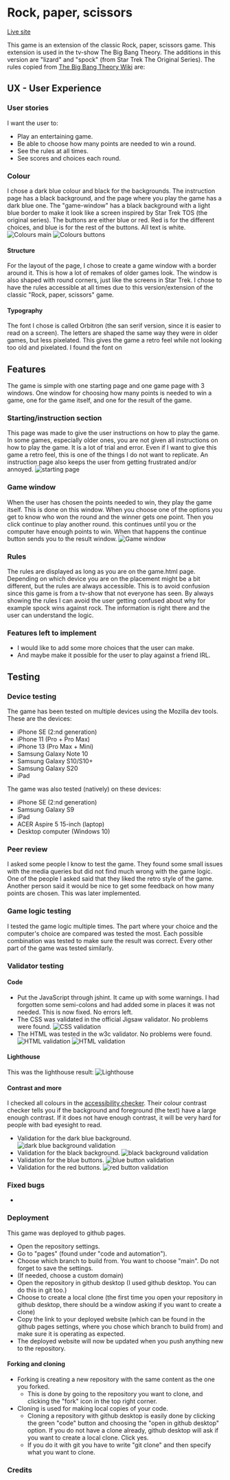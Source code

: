 # Rock, paper, scissors
[Live site](https://11bus11.github.io/lizard-spock-extension/)

This game is an extension of the classic Rock, paper, scissors game. This extension is used in the tv-show The Big Bang Theory. The additions in this version are "lizard" and "spock" (from Star Trek The Original Series). The rules copied from [The Big Bang Theory Wiki](https://bigbangtheory.fandom.com/wiki/Rock,_Paper,_Scissors,_Lizard,_Spock) are:


## UX - User Experience

### User stories
I want the user to:
- Play an entertaining game.
- Be able to choose how many points are needed to win a round.
- See the rules at all times.
- See scores and choices each round.

### Colour
I chose a dark blue colour and black for the backgrounds. The instruction page has a black background, and the page where you play the game has a dark blue one. The "game-window" has a black background with a light blue border to make it look like a screen inspired by Star Trek TOS (the original series). The buttons are either blue or red. Red is for the different choices, and blue is for the rest of the buttons. All text is white.
![Colours main](assets/media/Spock_main_colours.png)
![Colours buttons](assets/media/Spock_buttons_colours.png)


#### Structure
For the layout of the page, I chose to create a game window with a border around it. This is how a lot of remakes of older games look. The window is also shaped with round corners, just like the screens in Star Trek. I chose to have the rules accessible at all times due to this version/extension of the classic "Rock, paper, scissors" game. 
#### Typography
The font I chose is called Orbitron (the san serif version, since it is easier to read on a screen). The letters are shaped the same way they were in older games, but less pixelated. This gives the game a retro feel while not looking too old and pixelated. I found the font on 

## Features
The game is simple with one starting page and one game page with 3 windows. One window for choosing how many points is needed to win a game, one for the game itself, and one for the result of the game. 

### Starting/instruction section
This page was made to give the user instructions on how to play the game. In some games, especially older ones, you are not given all instructions on how to play the game. It is a lot of trial and error. Even if I want to give this game a retro feel, this is one of the things I do not want to replicate. An instruction page also keeps the user from getting frustrated and/or annoyed.
![starting page](assets/media/start_comp.PNG)


### Game window
When the user has chosen the points needed to win, they play the game itself. This is done on this window. When you choose one of the options you get to know who won the round and the winner gets one point. Then you click continue to play another round. this continues until you or the computer have enough points to win. When that happens the continue button sends you to the result window.
![Game window](assets/media/game_comp.PNG)


### Rules
The rules are displayed as long as you are on the game.html page. Depending on which device you are on the placement might be a bit different, but the rules are always accessible. This is to avoid confusion since this game is from a tv-show that not everyone has seen. By always showing the rules I can avoid the user getting confused about why for example spock wins against rock. The information is right there and the user can understand the logic. 


### Features left to implement
- I would like to add some more choices that the user can make.
- And maybe make it possible for the user to play against a friend IRL.

## Testing

### Device testing
The game has been tested on multiple devices using the Mozilla dev tools. These are the devices:
- iPhone SE (2:nd generation)
- iPhone 11 (Pro + Pro Max)
- iPhone 13 (Pro Max + Mini)
- Samsung Galaxy Note 10
- Samsung Galaxy S10/S10+
- Samsung Galaxy S20
- iPad

The game was also tested (natively) on these devices:
- iPhone SE (2:nd generation)
- Samsung Galaxy S9
- iPad
- ACER Aspire 5 15-inch (laptop)
- Desktop computer (Windows 10)


### Peer review
I asked some people I know to test the game. They found some small issues with the media queries but did not find much wrong with the game logic.
One of the people I asked said that they liked the retro style of the game. Another person said it would be nice to get some feedback on how many points are chosen. This was later implemented.

### Game logic testing
I tested the game logic multiple times. The part where your choice and the computer's choice are compared was tested the most. Each possible combination was tested to make sure the result was correct. Every other part of the game was tested similarly.

### Validator testing
#### Code
- Put the JavaScript through jshint. It came up with some warnings. I had forgotten some semi-colons and had added some in places it was not needed. This is now fixed. No errors left.
- The CSS was validated in the official Jigsaw validator. No problems were found.
![CSS validation](assets/media/spock_css_validation.PNG)
- The HTML was tested in the w3c validator. No problems were found.
![HTML validation](assets/media/spock_HTMLgame_validation.PNG)
![HTML validation](assets/media/spock_HTMLindex_validation.PNG)

#### Lighthouse
This was the lighthouse result:
![Lighthouse](assets/media/spock_lighthouse.PNG)

#### Contrast and more
I checked all colours in the [accessibility checker](https://www.accessibilitychecker.org/color-contrast-checker/). Their colour contrast checker tells you if the background and foreground (the text) have a large enough contrast. If it does not have enough contrast, it will be very hard for people with bad eyesight to read.
- Validation for the dark blue background.
![dark blue background validation](assets/media/dark_blue_contrast.PNG)
- Validation for the black background.
![black background validation](assets/media/black_contrast.PNG)
- Validation for the blue buttons.
![blue button validation](assets/media/blue_contrast.PNG)
- Validation for the red buttons.
![red button validation](assets/media/red_contrast.PNG)

### Fixed bugs
- 

### Deployment
This game was deployed to github pages.

- Open the repository settings.
- Go to "pages" (found under "code and automation").
- Choose which branch to build from. You want to choose "main". Do not forget to save the settings.
- (If needed, choose a custom domain)
- Open the repository in github desktop (I used github desktop. You can do this in git too.)
- Choose to create a local clone (the first time you open your repository in github desktop, there should be a window asking if you want to create a clone)
- Copy the link to your deployed website (which can be found in the github pages settings, where you chose which branch to build from) and make sure it is operating as expected.
- The deployed website will now be updated when you push anything new to the repository.

#### Forking and cloning
- Forking is creating a new repository with the same content as the one you forked. 
    - This is done by going to the repository you want to clone, and clicking the "fork" icon in the top right corner.
- Cloning is used for making local copies of your code.
    - Cloning a repository with github desktop is easily done by clicking the green "code" button and choosing the "open in github desktop" option. If you do not have a clone already, github desktop will ask if you want to create a local clone. Click yes.
    - If you do it with git you have to write "git clone" and then specify what you want to clone.


### Credits

